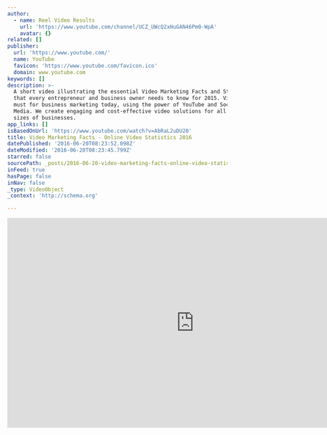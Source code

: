 ```yaml
---
author:
  - name: Reel Video Results
    url: 'https://www.youtube.com/channel/UCZ_UWcQ2xHuGAN46Pm0-WpA'
    avatar: {}
related: []
publisher:
  url: 'https://www.youtube.com/'
  name: YouTube
  favicon: 'https://www.youtube.com/favicon.ico'
  domain: www.youtube.com
keywords: []
description: >-
  A short video illustrating the essential Video Marketing Facts and Statistics
  that every entrepreneur and business owner needs to know for 2015. Video is a
  must for business marketing today, using the power of YouTube and Social
  Media. We create engaging and cost-effective video solutions for all kinds and
  sizes of businesses.
app_links: []
isBasedOnUrl: 'https://www.youtube.com/watch?v=AbRaL2uDU20'
title: Video Marketing Facts - Online Video Statistics 2016
datePublished: '2016-06-20T08:23:52.098Z'
dateModified: '2016-06-20T08:23:45.799Z'
starred: false
sourcePath: _posts/2016-06-20-video-marketing-facts-online-video-statistics-2016.md
inFeed: true
hasPage: false
inNav: false
_type: VideoObject
_context: 'http://schema.org'

---
```

<iframe src="https://cdn.embedly.com/widgets/media.html?src=https%3A%2F%2Fwww.youtube.com%2Fembed%2FAbRaL2uDU20%3Ffeature%3Doembed&amp;url=http%3A%2F%2Fwww.youtube.com%2Fwatch%3Fv%3DAbRaL2uDU20&amp;image=https%3A%2F%2Fi.ytimg.com%2Fvi%2FAbRaL2uDU20%2Fhqdefault.jpg&amp;key=b7d04c9b404c499eba89ee7072e1c4f7&amp;type=text%2Fhtml&amp;schema=youtube" width="854" height="480" scrolling="no" frameborder="0" allowfullscreen="" style=""></iframe>